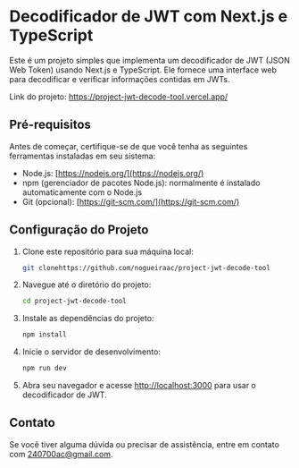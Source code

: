# Decodificador de JWT com Next.js e TypeScript

Este é um projeto simples que implementa um decodificador de JWT (JSON Web Token) usando Next.js e TypeScript. Ele fornece uma interface web para decodificar e verificar informações contidas em JWTs.

Link do projeto: https://project-jwt-decode-tool.vercel.app/

## Pré-requisitos

Antes de começar, certifique-se de que você tenha as seguintes ferramentas instaladas em seu sistema:

- Node.js: [https://nodejs.org/](https://nodejs.org/)
- npm (gerenciador de pacotes Node.js): normalmente é instalado automaticamente com o Node.js
- Git (opcional): [https://git-scm.com/](https://git-scm.com/)

## Configuração do Projeto

1. Clone este repositório para sua máquina local:

   ```bash
   git clonehttps://github.com/nogueiraac/project-jwt-decode-tool
   ```

2. Navegue até o diretório do projeto:

   ```bash
   cd project-jwt-decode-tool
   ```

3. Instale as dependências do projeto:

   ```bash
   npm install
   ```

4. Inicie o servidor de desenvolvimento:

   ```bash
   npm run dev
   ```

5. Abra seu navegador e acesse [http://localhost:3000](http://localhost:3000) para usar o decodificador de JWT.

## Contato

Se você tiver alguma dúvida ou precisar de assistência, entre em contato com [240700ac@gmail.com](mailto:240700ac@gmail.com).